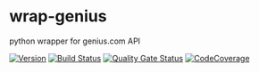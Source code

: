 # wrap-genius
python wrapper for genius.com API

[![Version](https://img.shields.io/pypi/v/wrap-genius?logo=pypi)](https://pypi.org/project/wrap-genius) [![Build Status](https://img.shields.io/travis/federicocalendino/wrap-genius/master?logo=travis)](https://travis-ci.com/federicocalendino/wrap-genius) [![Quality Gate Status](https://img.shields.io/sonar/alert_status/federicocalendino_wrap-genius?logo=sonarcloud&server=https://sonarcloud.io)](https://sonarcloud.io/dashboard?id=federicocalendino_wrap-genius) [![CodeCoverage](https://img.shields.io/codecov/c/gh/federicocalendino/wrap-genius?logo=codecov)](https://codecov.io/gh/federicocalendino/wrap-genius)


